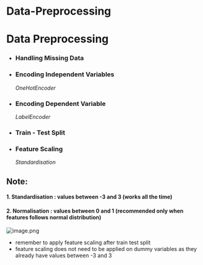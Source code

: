# Data-Preprocessing

# Data Preprocessing <br>

* ### Handling Missing Data <br>
* ### Encoding Independent Variables <br>
    *OneHotEncoder* <br>
* ### Encoding Dependent Variable <br>
    *LabelEncoder* <br>
* ### Train - Test Split <br>
* ### Feature Scaling <br>
    *Standardisation*
    
## Note: 
#### 1. Standardisation :  values between -3 and 3 (works all the time)
####  2. Normalisation : values between 0 and 1 (recommended only when features follows normal distribution)

![image.png](attachment:image.png)

- remember to apply feature scaling after train test split
- feature scaling does not need to be applied on dummy variables as they already have values between -3 and 3
